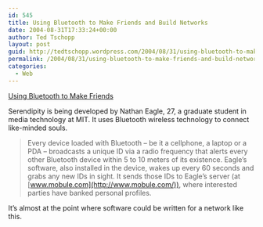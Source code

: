 ```yaml
---
id: 545
title: Using Bluetooth to Make Friends and Build Networks
date: 2004-08-31T17:33:24+00:00
author: Ted Tschopp
layout: post
guid: http://tedtschopp.wordpress.com/2004/08/31/using-bluetooth-to-make-friends-and-build-networks/
permalink: /2004/08/31/using-bluetooth-to-make-friends-and-build-networks/
categories:
  - Web
---
```

[Using Bluetooth to Make Friends](http://socialsoftware.weblogsinc.com/entry/4968754775464065/ "Using Bluetooth to Make Friends")

Serendipity is being developed by Nathan Eagle, 27, a graduate student in media technology at MIT. It uses Bluetooth wireless technology to connect like-minded souls.

> Every device loaded with Bluetooth &#8211; be it a cellphone, a laptop or a PDA &#8211; broadcasts a unique ID via a radio frequency that alerts every other Bluetooth device within 5 to 10 meters of its existence. Eagle’s software, also installed in the device, wakes up every 60 seconds and grabs any new IDs in sight. It sends those IDs to Eagle’s server (at [www.mobule.com](http://www.mobule.com/)), where interested parties have banked personal profiles.

It&#8217;s almost at the point where software could be written for a network like this.